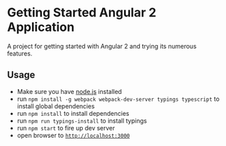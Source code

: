 # Getting Started Angular 2 Application

A project for getting started with Angular 2 and trying its numerous features.

## Usage

- Make sure you have [node.js](https://nodejs.org/) installed
- run `npm install -g webpack webpack-dev-server typings typescript` to install global dependencies
- run `npm install` to install dependencies
- run `npm run typings-install` to install typings
- run `npm start` to fire up dev server
- open browser to [`http://localhost:3000`](http://localhost:3000)
